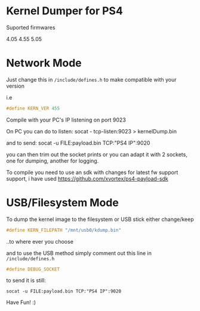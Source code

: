 # Kernel Dumper for PS4

Suported firmwares

4.05
4.55
5.05

# Network Mode

Just change this in ```/include/defines.h``` to make compatible with your version

i.e 

```c
#define KERN_VER 455
```

Compile with your PC's IP listening on port 9023

On PC you can do to listen:
	socat - tcp-listen:9023 > kernelDump.bin

and to send:
	socat -u FILE:payload.bin TCP:"PS4 IP":9020

you can then trim out the socket prints or you can adapt it with 2 sockets, one for dumping, another for logging.

To compile you need to use an sdk with changes for latest fw support support, i have used https://github.com/xvortex/ps4-payload-sdk

# USB/Filesystem Mode

To dump the kernel image to the filesystem or USB stick either change/keep

```c
#define KERN_FILEPATH "/mnt/usb0/kdump.bin"
```

..to where ever you choose

and to use the USB method simply comment out this line in ```/include/defines.h```

```c
#define DEBUG_SOCKET
```

to send it is still:

	socat -u FILE:payload.bin TCP:"PS4 IP":9020


Have Fun! :)


